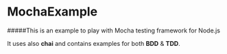 MochaExample
============

#####This is an example to play with Mocha testing framework for Node.js

It uses also **chai** and contains examples for both **BDD** & **TDD**.
